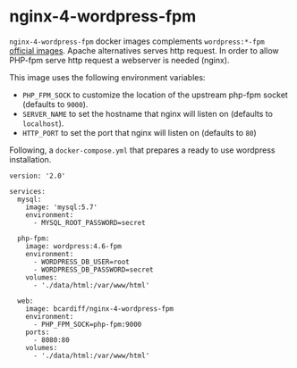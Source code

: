 # nginx-4-wordpress-fpm

`nginx-4-wordpress-fpm` docker images complements `wordpress:*-fpm` [official images](https://hub.docker.com/_/wordpress/). Apache alternatives serves http request. In order to allow PHP-fpm serve http request a webserver is needed (nginx).

This image uses the following environment variables:
 * `PHP_FPM_SOCK` to customize the location of the upstream php-fpm socket (defaults to `9000`).
 * `SERVER_NAME` to set the hostname that nginx will listen on (defaults to `localhost`).
 * `HTTP_PORT` to set the port that nginx will listen on (defaults to `80`)


Following, a `docker-compose.yml` that prepares a ready to use wordpress installation.

```
version: '2.0'

services:
  mysql:
    image: 'mysql:5.7'
    environment:
      - MYSQL_ROOT_PASSWORD=secret

  php-fpm:
    image: wordpress:4.6-fpm
    environment:
      - WORDPRESS_DB_USER=root
      - WORDPRESS_DB_PASSWORD=secret
    volumes:
      - './data/html:/var/www/html'

  web:
    image: bcardiff/nginx-4-wordpress-fpm
    environment:
      - PHP_FPM_SOCK=php-fpm:9000
    ports:
      - 8080:80
    volumes:
      - './data/html:/var/www/html'
```
